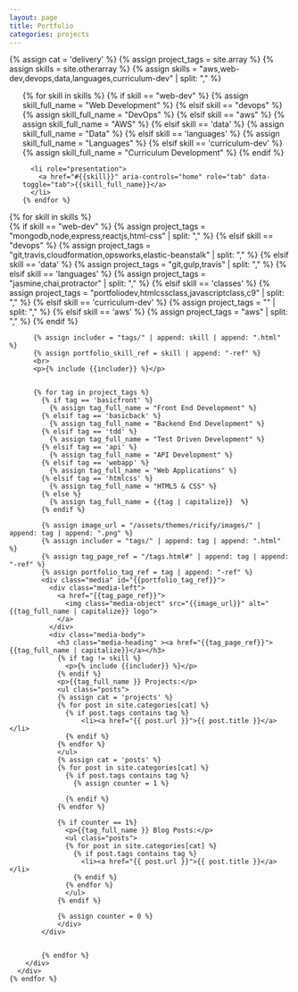 ```yaml
---
layout: page
title: Portfolio
categories: projects
---
```



{% assign cat = 'delivery' %}
{% assign project_tags = site.array %}
{% assign skills = site.otherarray %}
{% assign skills = "aws,web-dev,devops,data,languages,curriculum-dev" | split: "," %}

<div>
  <!-- Nav tabs -->
  <ul class="nav nav-tabs" id="nav-tabs" role="tablist">
    {% for skill in skills %}
      {% if skill == "web-dev" %}
        {% assign skill_full_name = "Web Development" %}
      {% elsif skill == "devops" %}
        {% assign skill_full_name = "DevOps" %}
      {% elsif skill == "aws" %}
        {% assign skill_full_name = "AWS" %}
      {% elsif skill == 'data' %}
        {% assign skill_full_name = "Data" %}
     {% elsif skill == 'languages' %}
        {% assign skill_full_name = "Languages" %}
      {% elsif skill == 'curriculum-dev' %}
        {% assign skill_full_name = "Curriculum Development" %}
      {% endif %}

      <li role="presentation">
        <a href="#{{skill}}" aria-controls="home" role="tab" data-toggle="tab">{{skill_full_name}}</a>
      </li>
    {% endfor %} 
  </ul>

  <!-- Tab panes -->
  <div class="tab-content">
    {% for skill in skills %}
      <div role="tabpanel" class="tab-pane" id="{{skill}}">
        <div class="category-archive">
          {% if skill == "web-dev" %}
            {% assign project_tags = "mongodb,node,express,reactjs,html-css" | split: "," %}
          {% elsif skill == "devops" %}
            {% assign project_tags = "git,travis,cloudformation,opsworks,elastic-beanstalk" | split: "," %}
          {% elsif skill == 'data' %}
            {% assign project_tags = "git,gulp,travis" | split: "," %}
          {% elsif skill == 'languages' %}
            {% assign project_tags = "jasmine,chai,protractor" | split: "," %}
          {% elsif skill == 'classes' %}
            {% assign project_tags = "portfoliodev,htmlcssclass,javascriptclass,c9" | split: "," %}
          {% elsif skill == 'curriculum-dev' %}
            {% assign project_tags = "" | split: "," %}
          {% elsif skill == 'aws' %}
            {% assign project_tags = "aws" | split: "," %}
          {% endif %}

          {% assign includer = "tags/" | append: skill | append: ".html" %}
          {% assign portfolio_skill_ref = skill | append: "-ref" %}
          <br>
          <p>{% include {{includer}} %}</p>
          
          
          {% for tag in project_tags %}
            {% if tag == 'basicfront' %}
              {% assign tag_full_name = "Front End Development" %}
            {% elsif tag == 'basicback' %}
              {% assign tag_full_name = "Backend End Development" %}
            {% elsif tag == 'tdd' %}
              {% assign tag_full_name = "Test Driven Development" %}
            {% elsif tag == 'api' %}
              {% assign tag_full_name = "API Development" %}
            {% elsif tag == 'webapp' %}
              {% assign tag_full_name = "Web Applications" %}
            {% elsif tag == 'htmlcss' %}
              {% assign tag_full_name = "HTML5 & CSS" %}
            {% else %}
              {% assign tag_full_name = {{tag | capitalize}}  %}
            {% endif %}

            {% assign image_url = "/assets/themes/ricify/images/" | append: tag | append: ".png" %}
            {% assign includer = "tags/" | append: tag | append: ".html" %}
            {% assign tag_page_ref = "/tags.html#" | append: tag | append: "-ref" %}
            {% assign portfolio_tag_ref = tag | append: "-ref" %}
            <div class="media" id="{{portfolio_tag_ref}}">
              <div class="media-left">
                <a href="{{tag_page_ref}}">
                  <img class="media-object" src="{{image_url}}" alt="{{tag_full_name | capitalize}} logo">
                </a>
              </div>
              <div class="media-body">
                <h3 class="media-heading" ><a href="{{tag_page_ref}}">{{tag_full_name | capitalize}}</a></h3>
                {% if tag != skill %}
                  <p>{% include {{includer}} %}</p>
                {% endif %}
                <p>{{tag_full_name }} Projects:</p>
                <ul class="posts">
                {% assign cat = 'projects' %}
                {% for post in site.categories[cat] %}
                  {% if post.tags contains tag %}
                      <li><a href="{{ post.url }}">{{ post.title }}</a></li>  
                  {% endif %}
                {% endfor %}
                </ul>
                {% assign cat = 'posts' %}
                {% for post in site.categories[cat] %}
                  {% if post.tags contains tag %}
                    {% assign counter = 1 %}

                  {% endif %}
                {% endfor %}
                
                {% if counter == 1%}
                  <p>{{tag_full_name }} Blog Posts:</p>
                  <ul class="posts">
                  {% for post in site.categories[cat] %}
                    {% if post.tags contains tag %}
                      <li><a href="{{ post.url }}">{{ post.title }}</a></li> 
                    {% endif %}
                  {% endfor %}
                  </ul>
                {% endif %}
                
                {% assign counter = 0 %}
                </div>
            </div>
            

            {% endfor %}
        </div>
      </div>
    {% endfor %} 
  </div>

</div>

<div id="footerbar"></div>

<script>
$( document ).ready(function() {
  var urlTab = window.location.hash.substr(1) || 'aws'
  var activeTab = '#nav-tabs a[href="#' + urlTab + '"]';
  $(activeTab).tab('show')
});


</script>



